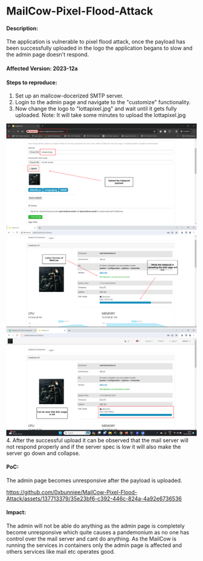 # MailCow-Pixel-Flood-Attack
#### Description:
The application is vulnerable to pixel flood attack, once the payload has been successfully uploaded in the logo the application begans to slow and the admin page doesn't respond.

#### Affected Version: 2023-12a

#### Steps to reproduce:
1. Set up an mailcow-docerized SMTP server.
2. Login to the admin page and navigate to the "customize" functionality.
3. Now change the logo to "lottapixel.jpg" and wait until it gets fully uploaded. Note: It will take some minutes to upload the lottapixel.jpg
  <img src="POC-1.png"/>
  <img src="POC-2.png"/>
  <img src="POC-3.png"/>
4. After the successful upload it can be observed that the mail server will not respond properly and if the server spec is low it will also make the server go down and collapse.



#### PoC:
The admin page becomes unresponsive after the payload is uploaded.

https://github.com/0xbunniee/MailCow-Pixel-Flood-Attack/assets/137713379/35e23bf6-c392-446c-824a-4a92e6736536


#### Impact:
The admin will not be able do anything as the admin page is completely become unresponsive which quite causes a pandemonium as no one has control over the mail server and cant do anything. As the MailCow is running the services in containers only the admin page is affected and others services like mail etc operates good. 
